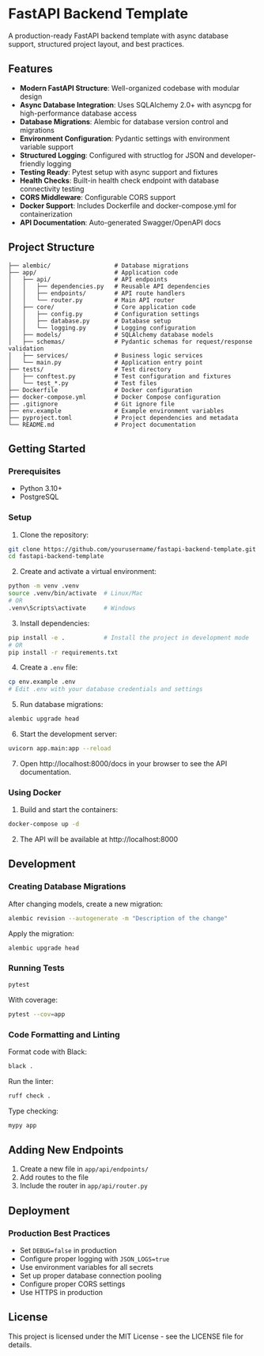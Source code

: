 # FastAPI Backend Template

A production-ready FastAPI backend template with async database support, structured project layout, and best practices.

## Features

- **Modern FastAPI Structure**: Well-organized codebase with modular design
- **Async Database Integration**: Uses SQLAlchemy 2.0+ with asyncpg for high-performance database access
- **Database Migrations**: Alembic for database version control and migrations
- **Environment Configuration**: Pydantic settings with environment variable support
- **Structured Logging**: Configured with structlog for JSON and developer-friendly logging
- **Testing Ready**: Pytest setup with async support and fixtures
- **Health Checks**: Built-in health check endpoint with database connectivity testing
- **CORS Middleware**: Configurable CORS support
- **Docker Support**: Includes Dockerfile and docker-compose.yml for containerization
- **API Documentation**: Auto-generated Swagger/OpenAPI docs

## Project Structure

```
├── alembic/                  # Database migrations
├── app/                      # Application code
│   ├── api/                  # API endpoints
│   │   ├── dependencies.py   # Reusable API dependencies
│   │   ├── endpoints/        # API route handlers
│   │   └── router.py         # Main API router
│   ├── core/                 # Core application code
│   │   ├── config.py         # Configuration settings
│   │   ├── database.py       # Database setup
│   │   └── logging.py        # Logging configuration
│   ├── models/               # SQLAlchemy database models
│   ├── schemas/              # Pydantic schemas for request/response validation
│   ├── services/             # Business logic services
│   └── main.py               # Application entry point
├── tests/                    # Test directory
│   ├── conftest.py           # Test configuration and fixtures
│   └── test_*.py             # Test files
├── Dockerfile                # Docker configuration
├── docker-compose.yml        # Docker Compose configuration
├── .gitignore                # Git ignore file
├── env.example               # Example environment variables
├── pyproject.toml            # Project dependencies and metadata
└── README.md                 # Project documentation
```

## Getting Started

### Prerequisites

- Python 3.10+
- PostgreSQL

### Setup

1. Clone the repository:

```bash
git clone https://github.com/yourusername/fastapi-backend-template.git
cd fastapi-backend-template
```

2. Create and activate a virtual environment:

```bash
python -m venv .venv
source .venv/bin/activate  # Linux/Mac
# OR
.venv\Scripts\activate     # Windows
```

3. Install dependencies:

```bash
pip install -e .           # Install the project in development mode
# OR
pip install -r requirements.txt
```

4. Create a `.env` file:

```bash
cp env.example .env
# Edit .env with your database credentials and settings
```

5. Run database migrations:

```bash
alembic upgrade head
```

6. Start the development server:

```bash
uvicorn app.main:app --reload
```

7. Open http://localhost:8000/docs in your browser to see the API documentation.

### Using Docker

1. Build and start the containers:

```bash
docker-compose up -d
```

2. The API will be available at http://localhost:8000

## Development

### Creating Database Migrations

After changing models, create a new migration:

```bash
alembic revision --autogenerate -m "Description of the change"
```

Apply the migration:

```bash
alembic upgrade head
```

### Running Tests

```bash
pytest
```

With coverage:

```bash
pytest --cov=app
```

### Code Formatting and Linting

Format code with Black:

```bash
black .
```

Run the linter:

```bash
ruff check .
```

Type checking:

```bash
mypy app
```

## Adding New Endpoints

1. Create a new file in `app/api/endpoints/`
2. Add routes to the file
3. Include the router in `app/api/router.py`

## Deployment

### Production Best Practices

- Set `DEBUG=false` in production
- Configure proper logging with `JSON_LOGS=true`
- Use environment variables for all secrets
- Set up proper database connection pooling
- Configure proper CORS settings
- Use HTTPS in production

## License

This project is licensed under the MIT License - see the LICENSE file for details.